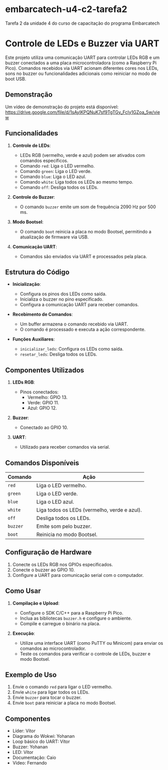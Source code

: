 # embarcatech-u4-c2-tarefa2
Tarefa 2 da unidade 4 do curso de capacitação do programa Embarcatech

# Controle de LEDs e Buzzer via UART

Este projeto utiliza uma comunicação UART para controlar LEDs RGB e um buzzer conectados a uma placa microcontroladora (como a Raspberry Pi Pico). Comandos recebidos via UART acionam diferentes cores nos LEDs, sons no buzzer ou funcionalidades adicionais como reiniciar no modo de boot USB.

## Demonstração

Um vídeo de demonstração do projeto está disponível: https://drive.google.com/file/d/1sAyIKPQNuK7sf9TgTGy_FcIy1GZoa_5w/view

## Funcionalidades

1. **Controle de LEDs**:
   - LEDs RGB (vermelho, verde e azul) podem ser ativados com comandos específicos.
   - Comando `red`: Liga o LED vermelho.
   - Comando `green`: Liga o LED verde.
   - Comando `blue`: Liga o LED azul.
   - Comando `white`: Liga todos os LEDs ao mesmo tempo.
   - Comando `off`: Desliga todos os LEDs.

2. **Controle do Buzzer**:
   - O comando `buzzer` emite um som de frequência 2090 Hz por 500 ms.

3. **Modo Bootsel**:
   - O comando `boot` reinicia a placa no modo Bootsel, permitindo a atualização de firmware via USB.

4. **Comunicação UART**:
   - Comandos são enviados via UART e processados pela placa.

## Estrutura do Código

- **Inicialização**:
  - Configura os pinos dos LEDs como saída.
  - Inicializa o buzzer no pino especificado.
  - Configura a comunicação UART para receber comandos.

- **Recebimento de Comandos**:
  - Um buffer armazena o comando recebido via UART.
  - O comando é processado e executa a ação correspondente.

- **Funções Auxiliares**:
  - `inicializar_leds`: Configura os LEDs como saída.
  - `resetar_leds`: Desliga todos os LEDs.

## Componentes Utilizados

1. **LEDs RGB**:
   - Pinos conectados:
     - Vermelho: GPIO 13.
     - Verde: GPIO 11.
     - Azul: GPIO 12.

2. **Buzzer**:
   - Conectado ao GPIO 10.

3. **UART**:
   - Utilizado para receber comandos via serial.

## Comandos Disponíveis

| Comando  | Ação                                           |
|----------|------------------------------------------------|
| `red`    | Liga o LED vermelho.                          |
| `green`  | Liga o LED verde.                             |
| `blue`   | Liga o LED azul.                              |
| `white`  | Liga todos os LEDs (vermelho, verde e azul).  |
| `off`    | Desliga todos os LEDs.                        |
| `buzzer` | Emite som pelo buzzer.                        |
| `boot`   | Reinicia no modo Bootsel.                     |

## Configuração de Hardware

1. Conecte os LEDs RGB nos GPIOs especificados.
2. Conecte o buzzer ao GPIO 10.
3. Configure a UART para comunicação serial com o computador.

## Como Usar

1. **Compilação e Upload**:
   - Configure o SDK C/C++ para a Raspberry Pi Pico.
   - Inclua as bibliotecas `buzzer.h` e configure o ambiente.
   - Compile e carregue o binário na placa.

2. **Execução**:
   - Utilize uma interface UART (como PuTTY ou Minicom) para enviar os comandos ao microcontrolador.
   - Teste os comandos para verificar o controle de LEDs, buzzer e modo Bootsel.

## Exemplo de Uso

1. Envie o comando `red` para ligar o LED vermelho.
2. Envie `white` para ligar todos os LEDs.
3. Envie `buzzer` para tocar o buzzer.
4. Envie `boot` para reiniciar a placa no modo Bootsel.

## Componentes

- Líder: Vítor
- Diagrama do Wokwi: Yohanan
- Loop básico do UART: Vítor
- Buzzer: Yohanan
- LED: Vítor
- Documentação: Caio
- Vídeo: Fernando
